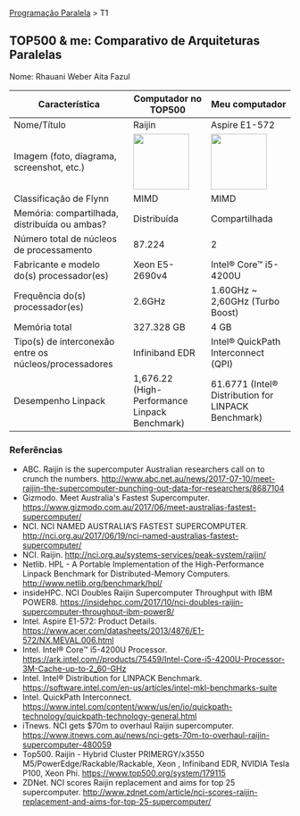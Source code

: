 [Programação Paralela](https://github.com/AndreaInfUFSM/elc139-2018a) > T1

TOP500 & me: Comparativo de Arquiteturas Paralelas
--------------------------------------------------

Nome: Rhauani Weber Aita Fazul

| Característica                                            | Computador no TOP500  | Meu computador  |
| --------------------------------------------------------- | --------------------- | --------------- |
| Nome/Título                                               | Raijin                | Aspire E1-572   |
| Imagem (foto, diagrama, screenshot, etc.)                 | <img src="http://nci.org.au/wp-content/uploads/2013/06/NCRIS-Raijin2-3-768x506.jpg" width="100"> |  <img src="https://global-download.acer.com/Image/ModelPictures/Notebook/Aspire%20E1-572.png" width="100">|
| Classificação de Flynn                                    | MIMD                  | MIMD            |
| Memória: compartilhada, distribuída ou ambas?             | Distribuída           | Compartilhada   |
| Número total de núcleos de processamento                  | 87.224                | 2               |
| Fabricante e modelo do(s) processador(es)                 | Xeon E5-2690v4        | Intel® Core™ i5-4200U |
| Frequência do(s) processador(es)                          | 2.6GHz                | 1.60GHz ~ 2,60GHz (Turbo Boost) |
| Memória total                                             | 327.328 GB            | 4 GB             |
| Tipo(s) de interconexão entre os núcleos/processadores    | Infiniband EDR        | Intel® QuickPath Interconnect (QPI) |
| Desempenho Linpack                                        | 1,676.22 (High-Performance Linpack Benchmark) | 61.6771 (Intel® Distribution for LINPACK Benchmark) |

### Referências
- ABC. Raijin is the supercomputer Australian researchers call on to crunch the numbers. http://www.abc.net.au/news/2017-07-10/meet-raijin-the-supercomputer-punching-out-data-for-researchers/8687104
- Gizmodo. Meet Australia's Fastest Supercomputer. https://www.gizmodo.com.au/2017/06/meet-australias-fastest-supercomputer/
- NCI. NCI NAMED AUSTRALIA’S FASTEST SUPERCOMPUTER. http://nci.org.au/2017/06/19/nci-named-australias-fastest-supercomputer/
- NCI. Raijin. http://nci.org.au/systems-services/peak-system/raijin/
- Netlib. HPL - A Portable Implementation of the High-Performance Linpack Benchmark for Distributed-Memory Computers. http://www.netlib.org/benchmark/hpl/
- insideHPC. NCI Doubles Raijin Supercomputer Throughput with IBM POWER8. https://insidehpc.com/2017/10/nci-doubles-raijin-supercomputer-throughput-ibm-power8/
- Intel. Aspire E1-572: Product Details. https://www.acer.com/datasheets/2013/4876/E1-572/NX.MEVAL.006.html
- Intel. Intel® Core™ i5-4200U Processor. https://ark.intel.com//products/75459/Intel-Core-i5-4200U-Processor-3M-Cache-up-to-2_60-GHz
- Intel. Intel® Distribution for LINPACK Benchmark. https://software.intel.com/en-us/articles/intel-mkl-benchmarks-suite
- Intel. QuickPath Interconnect. https://www.intel.com/content/www/us/en/io/quickpath-technology/quickpath-technology-general.html
- iTnews. NCI gets $70m to overhaul Raijin supercomputer. https://www.itnews.com.au/news/nci-gets-70m-to-overhaul-raijin-supercomputer-480059
- Top500. Raijin - Hybrid Cluster PRIMERGY/x3550 M5/PowerEdge/Rackable/Rackable, Xeon , Infiniband EDR, NVIDIA Tesla P100, Xeon Phi. https://www.top500.org/system/179115
- ZDNet. NCI scores Raijin replacement and aims for top 25 supercomputer. http://www.zdnet.com/article/nci-scores-raijin-replacement-and-aims-for-top-25-supercomputer/
